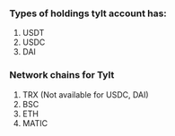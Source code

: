 ### Types of holdings tylt account has:
1. USDT
2. USDC
3. DAI

### Network chains for Tylt
1. TRX (Not available for USDC, DAI)
2. BSC
3. ETH
4. MATIC